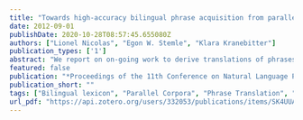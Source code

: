 ```yaml
---
title: "Towards high-accuracy bilingual phrase acquisition from parallel corpora"
date: 2012-09-01
publishDate: 2020-10-28T08:57:45.655080Z
authors: ["Lionel Nicolas", "Egon W. Stemle", "Klara Kranebitter"]
publication_types: ['1']
abstract: "We report on on-going work to derive translations of phrases from parallel corpora. We describe an unsupervised and knowledge-free greedy-style process relying on innovative strategies for choosing and discarding candidate translations. This process manages to acquire multiple translations combining phrases of equal or different sizes. The preliminary evaluation performed confirms both its potential and its interest."
featured: false
publication: "*Proceedings of the 11th Conference on Natural Language Processing, KONVENS 2012, Empirical Methods in Natural Language Processing*"
publication_short: ""
tags: ["Bilingual lexicon", "Parallel Corpora", "Phrase Translation", "Unsupervised Learning"]
url_pdf: "https://api.zotero.org/users/332053/publications/items/SK4UUA5L/file/view"
---
```


